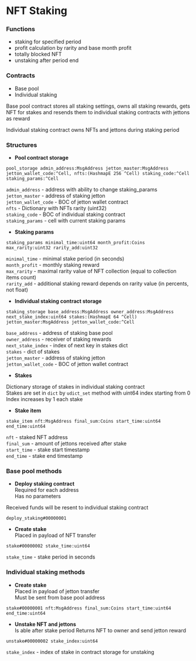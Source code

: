
# NFT Staking


### Functions

- staking for specified period
- profit calculation by rarity and base month profit
- totally blocked NFT
- unstaking after period end


### Contracts

- Base pool
- Individual staking

Base pool contract stores all staking settings, owns all staking rewards, gets NFT for stakes and resends them to individual staking contracts with jettons as reward

Individual staking contract owns NFTs and jettons during staking period


### Structures

- **Pool contract storage**

```
pool_storage admin_address:MsgAddress jetton_master:MsgAddress jetton_wallet_code:^Cell, nfts:(HashmapE 256 ^Cell) staking_code:^Cell staking_params:^Cell
```

`admin_address` - address with ability to change staking_params \
`jetton_master` - address of staking jetton \
`jetton_wallet_code` - BOC of jetton wallet contract \
`nfts` - Dictionary with NFTs rarity (uint32) \
`staking_code` - BOC of individual staking contract \
`staking_params` - cell with current staking params

- **Staking params**

```
staking_params minimal_time:uint64 month_profit:Coins max_rarity:uint32 rarity_add:uint32
```

`minimal_time` - minimal stake period (in seconds) \
`month_profit` - monthly staking reward \
`max_rarity` - maximal rarity value of NFT collection (equal to collection items count) \
`rarity_add` - additional staking reward depends on rarity value (in percents, not float)

- **Individual staking contract storage**

```
staking_storage base_address:MsgAddress owner_address:MsgAddress next_stake_index:uint64 stakes:(HashmapE 64 ^Cell) jetton_master:MsgAddress jetton_wallet_code:^Cell
```

`base_address` - address of staking base pool \
`owner_address` - receiver of staking rewards \
`next_stake_index` - index of next key in stakes dict \
`stakes` - dict of stakes \
`jetton_master` - address of staking jetton \
`jetton_wallet_code` - BOC of jetton wallet contract

- **Stakes**

Dictionary storage of stakes in individual staking contract \
Stakes are set in `dict` by `udict_set` method with uint64 index starting from 0 \
Index increases by 1 each stake

- **Stake item**

```
stake_item nft:MsgAddress final_sum:Coins start_time:uint64 end_time:uint64
```

`nft` - staked NFT address \
`final_sum` - amount of jettons received after stake \
`start_time` - stake start timestamp \
`end_time` - stake end timestamp


### Base pool methods

- **Deploy staking contract** \
Required for each address \
Has no parameters



Received funds will be resent to individual staking contract

```
deploy_staking#00000001
```

- **Create stake** \
Placed in payload of NFT transfer

```
stake#00000002 stake_time:uint64
```

`stake_time` - stake period in seconds

### Individual staking methods


- **Create stake** \
Placed in payload of jetton transfer \
Must be sent from base pool address

```
stake#00000001 nft:MsgAddress final_sum:Coins start_time:uint64 end_time:uint64
```

- **Unstake NFT and jettons** \
Is able after stake period
Returns NFT to owner and send jetton reward

```
unstake#00000002 stake_index:uint64
```

`stake_index` - index of stake in contract storage for unstaking

